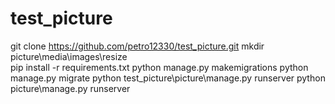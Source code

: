 # test_picture
git clone https://github.com/petro12330/test_picture.git 
mkdir picture\media\images\resize  
pip install -r requirements.txt
python manage.py makemigrations
python manage.py migrate
python test_picture\picture\manage.py runserver
python picture\manage.py runserver
